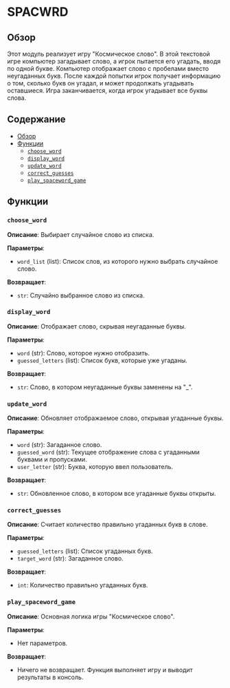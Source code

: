 # SPACWRD

## Обзор

Этот модуль реализует игру "Космическое слово". В этой текстовой игре компьютер загадывает слово, а игрок пытается его угадать, вводя по одной букве. Компьютер отображает слово с пробелами вместо неугаданных букв. После каждой попытки игрок получает информацию о том, сколько букв он угадал, и может продолжать угадывать оставшиеся. Игра заканчивается, когда игрок угадывает все буквы слова.

## Содержание

- [Обзор](#обзор)
- [Функции](#функции)
    - [`choose_word`](#choose_word)
    - [`display_word`](#display_word)
    - [`update_word`](#update_word)
    - [`correct_guesses`](#correct_guesses)
    - [`play_spaceword_game`](#play_spaceword_game)

## Функции

### `choose_word`

**Описание**: Выбирает случайное слово из списка.

**Параметры**:
- `word_list` (list): Список слов, из которого нужно выбрать случайное слово.

**Возвращает**:
- `str`: Случайно выбранное слово из списка.

### `display_word`

**Описание**: Отображает слово, скрывая неугаданные буквы.

**Параметры**:
- `word` (str): Слово, которое нужно отобразить.
- `guessed_letters` (list): Список букв, которые уже угаданы.

**Возвращает**:
- `str`: Слово, в котором неугаданные буквы заменены на "_".

### `update_word`

**Описание**: Обновляет отображаемое слово, открывая угаданные буквы.

**Параметры**:
-   `word` (str): Загаданное слово.
-   `guessed_word` (str): Текущее отображение слова с угаданными буквами и пропусками.
-   `user_letter` (str): Буква, которую ввел пользователь.

**Возвращает**:
- `str`: Обновленное слово, в котором все угаданные буквы открыты.

### `correct_guesses`

**Описание**: Считает количество правильно угаданных букв в слове.

**Параметры**:
- `guessed_letters` (list): Список угаданных букв.
- `target_word` (str): Загаданное слово.

**Возвращает**:
- `int`: Количество правильно угаданных букв.

### `play_spaceword_game`

**Описание**: Основная логика игры "Космическое слово".

**Параметры**:
- Нет параметров.

**Возвращает**:
- Ничего не возвращает. Функция выполняет игру и выводит результаты в консоль.